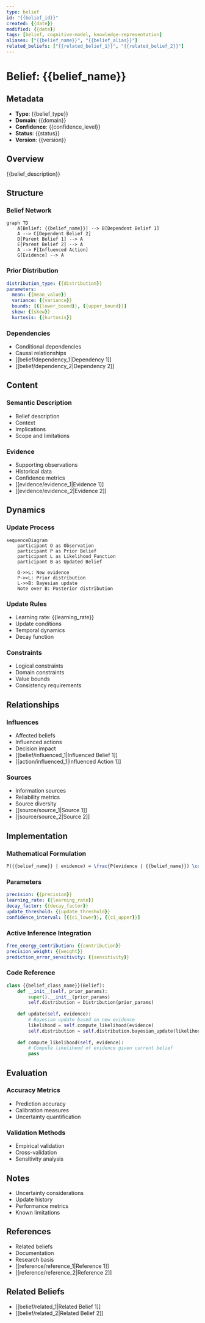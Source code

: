 ```yaml
---
type: belief
id: "{{belief_id}}"
created: {{date}}
modified: {{date}}
tags: [belief, cognitive-model, knowledge-representation]
aliases: ["{{belief_name}}", "{{belief_alias}}"]
related_beliefs: ["{{related_belief_1}}", "{{related_belief_2}}"]
---
```


# Belief: {{belief_name}}

## Metadata
- **Type**: {{belief_type}}
- **Domain**: {{domain}}
- **Confidence**: {{confidence_level}}
- **Status**: {{status}}
- **Version**: {{version}}

## Overview
{{belief_description}}

## Structure
### Belief Network
```mermaid
graph TD
    A[Belief: {{belief_name}}] --> B[Dependent Belief 1]
    A --> C[Dependent Belief 2]
    D[Parent Belief 1] --> A
    E[Parent Belief 2] --> A
    A --> F[Influenced Action]
    G[Evidence] --> A
```

### Prior Distribution
```yaml
distribution_type: {{distribution}}
parameters:
  mean: {{mean_value}}
  variance: {{variance}}
  bounds: [{{lower_bound}}, {{upper_bound}}]
  skew: {{skew}}
  kurtosis: {{kurtosis}}
```

### Dependencies
- Conditional dependencies
- Causal relationships
- [[belief/dependency_1|Dependency 1]]
- [[belief/dependency_2|Dependency 2]]

## Content
### Semantic Description
- Belief description
- Context
- Implications
- Scope and limitations

### Evidence
- Supporting observations
- Historical data
- Confidence metrics
- [[evidence/evidence_1|Evidence 1]]
- [[evidence/evidence_2|Evidence 2]]

## Dynamics
### Update Process
```mermaid
sequenceDiagram
    participant O as Observation
    participant P as Prior Belief
    participant L as Likelihood Function
    participant B as Updated Belief
    
    O->>L: New evidence
    P->>L: Prior distribution
    L->>B: Bayesian update
    Note over B: Posterior distribution
```

### Update Rules
- Learning rate: {{learning_rate}}
- Update conditions
- Temporal dynamics
- Decay function

### Constraints
- Logical constraints
- Domain constraints
- Value bounds
- Consistency requirements

## Relationships
### Influences
- Affected beliefs
- Influenced actions
- Decision impact
- [[belief/influenced_1|Influenced Belief 1]]
- [[action/influenced_1|Influenced Action 1]]

### Sources
- Information sources
- Reliability metrics
- Source diversity
- [[source/source_1|Source 1]]
- [[source/source_2|Source 2]]

## Implementation
### Mathematical Formulation
```latex
P({{belief_name}} | evidence) = \frac{P(evidence | {{belief_name}}) \cdot P({{belief_name}})}{P(evidence)}
```

### Parameters
```yaml
precision: {{precision}}
learning_rate: {{learning_rate}}
decay_factor: {{decay_factor}}
update_threshold: {{update_threshold}}
confidence_interval: [{{ci_lower}}, {{ci_upper}}]
```

### Active Inference Integration
```yaml
free_energy_contribution: {{contribution}}
precision_weight: {{weight}}
prediction_error_sensitivity: {{sensitivity}}
```

### Code Reference
```python
class {{belief_class_name}}(Belief):
    def __init__(self, prior_params):
        super().__init__(prior_params)
        self.distribution = Distribution(prior_params)
        
    def update(self, evidence):
        # Bayesian update based on new evidence
        likelihood = self.compute_likelihood(evidence)
        self.distribution = self.distribution.bayesian_update(likelihood)
        
    def compute_likelihood(self, evidence):
        # Compute likelihood of evidence given current belief
        pass
```

## Evaluation
### Accuracy Metrics
- Prediction accuracy
- Calibration measures
- Uncertainty quantification

### Validation Methods
- Empirical validation
- Cross-validation
- Sensitivity analysis

## Notes
- Uncertainty considerations
- Update history
- Performance metrics
- Known limitations

## References
- Related beliefs
- Documentation
- Research basis
- [[reference/reference_1|Reference 1]]
- [[reference/reference_2|Reference 2]]

## Related Beliefs
- [[belief/related_1|Related Belief 1]]
- [[belief/related_2|Related Belief 2]] 
